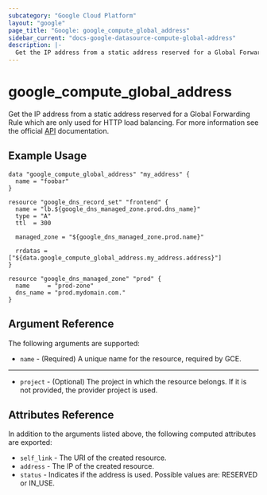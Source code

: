 ```yaml
---
subcategory: "Google Cloud Platform"
layout: "google"
page_title: "Google: google_compute_global_address"
sidebar_current: "docs-google-datasource-compute-global-address"
description: |-
  Get the IP address from a static address reserved for a Global Forwarding Rule.
---
```


# google\_compute\_global\_address

Get the IP address from a static address reserved for a Global Forwarding Rule which are only used for HTTP load balancing. For more information see
the official [API](https://cloud.google.com/compute/docs/reference/latest/globalAddresses) documentation.

## Example Usage

```hcl
data "google_compute_global_address" "my_address" {
  name = "foobar"
}

resource "google_dns_record_set" "frontend" {
  name = "lb.${google_dns_managed_zone.prod.dns_name}"
  type = "A"
  ttl  = 300

  managed_zone = "${google_dns_managed_zone.prod.name}"

  rrdatas = ["${data.google_compute_global_address.my_address.address}"]
}

resource "google_dns_managed_zone" "prod" {
  name     = "prod-zone"
  dns_name = "prod.mydomain.com."
}
```

## Argument Reference

The following arguments are supported:

* `name` - (Required) A unique name for the resource, required by GCE.

- - -

* `project` - (Optional) The project in which the resource belongs. If it
    is not provided, the provider project is used.

## Attributes Reference

In addition to the arguments listed above, the following computed attributes are
exported:

* `self_link` - The URI of the created resource.
* `address` - The IP of the created resource.
* `status` - Indicates if the address is used. Possible values are: RESERVED or IN_USE.
